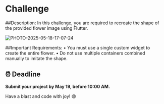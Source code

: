 # Challenge


##Description:
In this challenge, you are required to recreate the shape of the provided flower image using Flutter.

![PHOTO-2025-05-18-17-07-24](https://github.com/user-attachments/assets/15b69ae3-6fdf-4b6f-8fec-47823d17f79d)


##Important Requirements:
	•	You must use a single custom widget to create the entire flower.
	•	Do not use multiple containers combined manually to imitate the shape.

## ⏰ Deadline

**Submit your project by May 19, before 10:00 AM.**


Have a blast and code with joy! 😄
